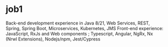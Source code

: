 # job1 
Back-end development experience in Java 8/21, Web Services, REST, Spring, Spring Boot, Microservices, Kubernetes, JMS
Front-end experience: JavaScript, RxJs and Web components ; Typescript, Angular, NgRx, Nx (Nrwl Extensions), Nodejs/npm, Jest/Cypress
